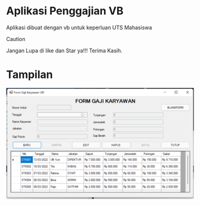 # Aplikasi Penggajian VB

<p>Aplikasi dibuat dengan vb untuk keperluan UTS Mahasiswa</p>

> [!CAUTION]
> Jangan Lupa di like dan Star ya!!! Terima Kasih.

# Tampilan

<img src="Cuplikan layar 2022-03-13 115318.png" alt="">
